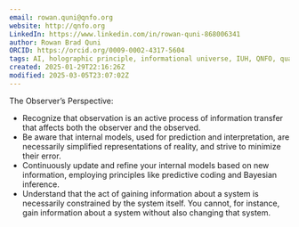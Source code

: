```yaml
---
email: rowan.quni@qnfo.org
website: http://qnfo.org
LinkedIn: https://www.linkedin.com/in/rowan-quni-868006341
author: Rowan Brad Quni
ORCID: https://orcid.org/0009-0002-4317-5604
tags: AI, holographic principle, informational universe, IUH, QNFO, quantum
created: 2025-01-29T22:16:26Z
modified: 2025-03-05T23:07:02Z
---
```


The Observer’s Perspective:
- Recognize that observation is an active process of information transfer that affects both the observer and the observed.
- Be aware that internal models, used for prediction and interpretation, are necessarily simplified representations of reality, and strive to minimize their error.
- Continuously update and refine your internal models based on new information, employing principles like predictive coding and Bayesian inference.
- Understand that the act of gaining information about a system is necessarily constrained by the system itself. You cannot, for instance, gain information about a system without also changing that system.

